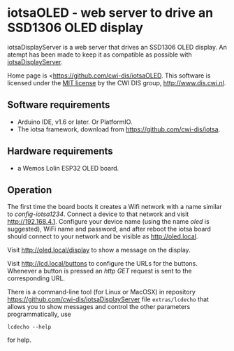 # iotsaOLED - web server to drive an SSD1306 OLED display

iotsaDisplayServer is a web server that drives an SSD1306 OLED display. An atempt has been made to keep
it as compatible as possible with [iotsaDisplayServer](https://github.com/cwi-dis/iotsaDisplayServer).

Home page is <https://github.com/cwi-dis/iotsaOLED.
This software is licensed under the [MIT license](LICENSE.txt) by the   CWI DIS group, <http://www.dis.cwi.nl>.

## Software requirements

* Arduino IDE, v1.6 or later. Or PlatformIO.
* The iotsa framework, download from <https://github.com/cwi-dis/iotsa>.

## Hardware requirements

* a Wemos Lolin ESP32 OLED board.

## Operation

The first time the board boots it creates a Wifi network with a name similar to _config-iotsa1234_.  Connect a device to that network and visit <http://192.168.4.1>. Configure your device name (using the name _oled_ is suggested), WiFi name and password, and after reboot the iotsa board should connect to your network and be visible as <http://oled.local>.

Visit <http://oled.local/display> to show a message on the display.

Visit <http://lcd.local/buttons> to configure the URLs for the buttons. Whenever a button is pressed an _http GET_ request is sent to the corresponding URL.

There is a command-line tool (for Linux or MacOSX) in repository <https://github.com/cwi-dis/iotsaDisplayServer> file `extras/lcdecho` that allows you to show messages and control the other parameters programmatically, use

```
lcdecho --help
```

for help.